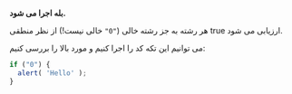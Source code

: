 **بله اجرا می شود.**

هر رشته به جز رشته خالی (`"0"` خالی نیست!) از نظر منطقی true ارزیابی می شود.

می توانیم این تکه کد را اجرا کنیم و مورد بالا را بررسی کنیم:

```js run
if ("0") {
  alert( 'Hello' );
}
```

